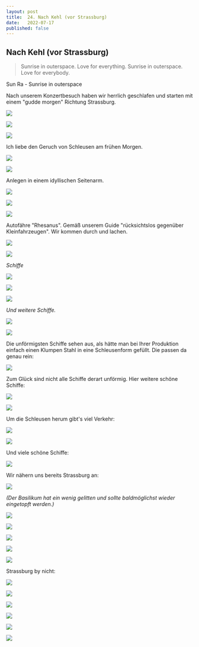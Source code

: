```yaml
---
layout: post
title:  24. Nach Kehl (vor Strassburg)
date:   2022-07-17
published: false
---
```


##  Nach Kehl (vor Strassburg) ##

> Sunrise in outerspace. Love for everything.
Sunrise in outerspace. Love for everybody.

Sun Ra - Sunrise in outerspace

Nach unserem Konzertbesuch haben wir herrlich geschlafen und starten mit einem "gudde morgen" Richtung Strassburg.

![](/img/20220717_ms_res_kehl_0.jpg)

![](/img/20220717_ms_res_kehl_1.jpg)

![](/img/20220717_ms_res_kehl_2.jpg)

Ich liebe den Geruch von Schleusen am frühen Morgen.

![](/img/20220717_ms_res_kehl_3.jpg)

![](/img/20220717_ms_res_kehl_4.jpg)

Anlegen in einem idyllischen Seitenarm.

![](/img/20220717_ms_res_kehl_5.jpg)

![](/img/20220717_ms_res_kehl_6.jpg)

![](/img/20220717_ms_res_kehl_7.jpg)

Autofähre "Rhesanus". Gemäß unserem Guide "rücksichtslos gegenüber Kleinfahrzeugen".
Wir kommen durch und lachen.

![](/img/20220717_ms_res_kehl_8.jpg)

![](/img/20220717_ms_res_kehl_9.jpg)

*Schiffe*

![](/img/20220717_ms_res_kehl_10.jpg)

![](/img/20220717_ms_res_kehl_11.jpg)

![](/img/20220717_ms_res_kehl_12.jpg)

*Und weitere Schiffe.*

![](/img/20220717_ms_res_kehl_13.jpg)

![](/img/20220717_ms_res_kehl_14.jpg)

Die unförmigsten Schiffe sehen aus, als hätte man bei Ihrer Produktion einfach einen Klumpen Stahl in eine Schleusenform gefüllt.
Die passen da genau rein:

![](/img/20220717_ms_res_kehl_15.jpg)

Zum Glück sind nicht alle Schiffe derart unförmig. Hier weitere schöne Schiffe:

![](/img/20220717_ms_res_kehl_16.jpg)

![](/img/20220717_ms_res_kehl_17.jpg)

Um die Schleusen herum gibt's viel Verkehr:

![](/img/20220717_ms_res_kehl_18.jpg)

![](/img/20220717_ms_res_kehl_19.jpg)

Und viele schöne Schiffe:

![](/img/20220717_ms_res_kehl_21.jpg)

Wir nähern uns bereits Strassburg an:

![](/img/20220717_ms_res_kehl_22.jpg)

*(Der Basilikum hat ein wenig gelitten und sollte baldmöglichst wieder eingetopft werden.)*

![](/img/20220717_ms_res_kehl_23.jpg)

![](/img/20220717_ms_res_kehl_24.jpg)

![](/img/20220717_ms_res_kehl_25.jpg)

![](/img/20220717_ms_res_kehl_26.jpg)

![](/img/20220717_ms_res_kehl_27.jpg)

Strassburg by nicht:

![](/img/20220717_ms_res_kehl_28.jpg)

![](/img/20220717_ms_res_kehl_29.jpg)

![](/img/20220717_ms_res_kehl_30.jpg)

![](/img/20220717_ms_res_kehl_31.jpg)

![](/img/20220717_ms_res_kehl_32.jpg)

![](/img/20220717_ms_res_kehl_33.jpg)
